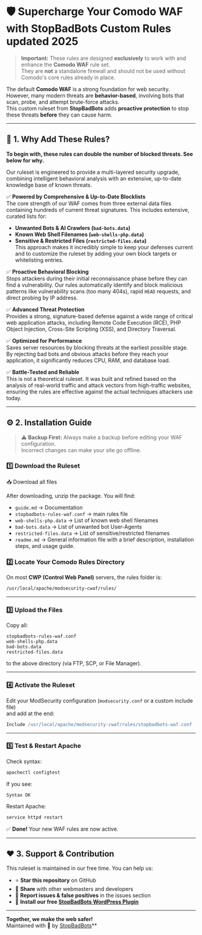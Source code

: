 # 🛡️ Supercharge Your Comodo WAF with StopBadBots Custom Rules updated 2025

> **Important:** These rules are designed **exclusively** to work with and enhance the **Comodo WAF** rule set.  
> They are **not** a standalone firewall and should not be used without Comodo's core rules already in place.

The default **Comodo WAF** is a strong foundation for web security.  
However, many modern threats are **behavior-based**, involving bots that scan, probe, and attempt brute-force attacks.  
This custom ruleset from **StopBadBots** adds **proactive protection** to stop these threats **before** they can cause harm.

---

## 🚀 1. Why Add These Rules?
**To begin with, these rules can double the number of blocked threats. See below for why.**

Our ruleset is engineered to provide a multi-layered security upgrade, combining intelligent behavioral analysis with an extensive, up-to-date knowledge base of known threats.

✅ **Powered by Comprehensive & Up-to-Date Blocklists**  
The core strength of our WAF comes from three external data files containing hundreds of current threat signatures. This includes extensive, curated lists for:
*   **Unwanted Bots & AI Crawlers (`bad-bots.data`)**
*   **Known Web Shell Filenames (`web-shells-php.data`)**
*   **Sensitive & Restricted Files (`restricted-files.data`)**  
This approach makes it incredibly simple to keep your defenses current and to customize the ruleset by adding your own block targets or whitelisting entries.

✅ **Proactive Behavioral Blocking**  
Stops attackers during their initial reconnaissance phase before they can find a vulnerability. Our rules automatically identify and block malicious patterns like vulnerability scans (too many 404s), rapid `HEAD` requests, and direct probing by IP address.

✅ **Advanced Threat Protection**  
Provides a strong, signature-based defense against a wide range of critical web application attacks, including Remote Code Execution (RCE), PHP Object Injection, Cross-Site Scripting (XSS), and Directory Traversal.

✅ **Optimized for Performance**  
Saves server resources by blocking threats at the earliest possible stage. By rejecting bad bots and obvious attacks before they reach your application, it significantly reduces CPU, RAM, and database load.

✅ **Battle-Tested and Reliable**  
This is not a theoretical ruleset. It was built and refined based on the analysis of real-world traffic and attack vectors from high-traffic websites, ensuring the rules are effective against the actual techniques attackers use today.

---

## ⚙️ 2. Installation Guide

> ⚠️ **Backup First:** Always make a backup before editing your WAF configuration.  
> Incorrect changes can make your site go offline.

### 1️⃣ Download the Ruleset
📥 Download all files 

After downloading, unzip the package. You will find:
- `guide.md`  → Documentation 
- `stopbadbots-rules-waf.conf` → main rules file
- `web-shells-php.data` →  List of known web shell filenames
- `bad-bots.data` → List of unwanted bot User-Agents
- `restricted-files.data` → List of sensitive/restricted filenames
- `readme.md`  → General information file with a brief description, installation steps, and usage guide.


### 2️⃣ Locate Your Comodo Rules Directory
On most **CWP (Control Web Panel)** servers, the rules folder is:
```bash
/usr/local/apache/modsecurity-cwaf/rules/
```

---

### 3️⃣ Upload the Files
Copy all:
```text
stopbadbots-rules-waf.conf
web-shells-php.data
bad-bots.data
restricted-files.data
```
to the above directory (via FTP, SCP, or File Manager).

---

### 4️⃣ Activate the Ruleset
Edit your ModSecurity configuration (`modsecurity.conf` or a custom include file)  
and add at the end:
```apache
Include /usr/local/apache/modsecurity-cwaf/rules/stopbadbots-waf.conf
```

---

### 5️⃣ Test & Restart Apache
Check syntax:
```bash
apachectl configtest
```
If you see:
```
Syntax OK
```
Restart Apache:
```bash
service httpd restart
```

✅ **Done!** Your new WAF rules are now active.

---

## ❤️ 3. Support & Contribution

This ruleset is maintained in our free time. You can help us:

- ⭐ **Star this repository** on GitHub  
- 📣 **Share** with other webmasters and developers  
- 🐛 **Report issues & false positives** in the issues section  
- 🔌 **Install our free [StopBadBots WordPress Plugin](https://wordpress.org/plugins/stopbadbots/)**  

---

**Together, we make the web safer!**  
Maintained with 💙 by [StopBadBots](https://SyopBadBots.com)**  
